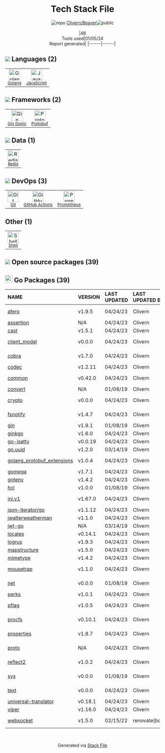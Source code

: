 <!--
&lt;--- Readme.md Snippet without images Start ---&gt;
## Tech Stack
Clivern/Beaver is built on the following main stack:

- [Golang](http://golang.org/) – Languages
- [Redis](http://redis.io/) – In-Memory Databases
- [JavaScript](https://developer.mozilla.org/en-US/docs/Web/JavaScript) – Languages
- [Prometheus](http://prometheus.io/) – Monitoring Tools
- [Gin Gonic](https://gin-gonic.com/) – Frameworks (Full Stack)
- [Protobuf](https://developers.google.com/protocol-buffers/) – Serialization Frameworks
- [Shell](https://en.wikipedia.org/wiki/Shell_script) – Shells
- [GitHub Actions](https://github.com/features/actions) – Continuous Integration

Full tech stack [here](/techstack.md)

&lt;--- Readme.md Snippet without images End ---&gt;

&lt;--- Readme.md Snippet with images Start ---&gt;
## Tech Stack
Clivern/Beaver is built on the following main stack:

- <img width='25' height='25' src='https://img.stackshare.io/service/1005/O6AczwfV_400x400.png' alt='Golang'/> [Golang](http://golang.org/) – Languages
- <img width='25' height='25' src='https://img.stackshare.io/service/1031/default_cbce472cd134adc6688572f999e9122b9657d4ba.png' alt='Redis'/> [Redis](http://redis.io/) – In-Memory Databases
- <img width='25' height='25' src='https://img.stackshare.io/service/1209/javascript.jpeg' alt='JavaScript'/> [JavaScript](https://developer.mozilla.org/en-US/docs/Web/JavaScript) – Languages
- <img width='25' height='25' src='https://img.stackshare.io/service/2501/default_3cf1b307194b26782be5cb209d30360580ae5b3c.png' alt='Prometheus'/> [Prometheus](http://prometheus.io/) – Monitoring Tools
- <img width='25' height='25' src='https://img.stackshare.io/service/4221/7894478.png' alt='Gin Gonic'/> [Gin Gonic](https://gin-gonic.com/) – Frameworks (Full Stack)
- <img width='25' height='25' src='https://img.stackshare.io/service/4393/ma2jqJKH_400x400.png' alt='Protobuf'/> [Protobuf](https://developers.google.com/protocol-buffers/) – Serialization Frameworks
- <img width='25' height='25' src='https://img.stackshare.io/service/4631/default_c2062d40130562bdc836c13dbca02d318205a962.png' alt='Shell'/> [Shell](https://en.wikipedia.org/wiki/Shell_script) – Shells
- <img width='25' height='25' src='https://img.stackshare.io/service/11563/actions.png' alt='GitHub Actions'/> [GitHub Actions](https://github.com/features/actions) – Continuous Integration

Full tech stack [here](/techstack.md)

&lt;--- Readme.md Snippet with images End ---&gt;
-->
<div align="center">

# Tech Stack File
![](https://img.stackshare.io/repo.svg "repo") [Clivern/Beaver](https://github.com/Clivern/Beaver)![](https://img.stackshare.io/public_badge.svg "public")
<br/><br/>
|48<br/>Tools used|01/05/24 <br/>Report generated|
|------|------|
</div>

## <img src='https://img.stackshare.io/languages.svg'/> Languages (2)
<table><tr>
  <td align='center'>
  <img width='36' height='36' src='https://img.stackshare.io/service/1005/O6AczwfV_400x400.png' alt='Golang'>
  <br>
  <sub><a href="http://golang.org/">Golang</a></sub>
  <br>
  <sub></sub>
</td>

<td align='center'>
  <img width='36' height='36' src='https://img.stackshare.io/service/1209/javascript.jpeg' alt='JavaScript'>
  <br>
  <sub><a href="https://developer.mozilla.org/en-US/docs/Web/JavaScript">JavaScript</a></sub>
  <br>
  <sub></sub>
</td>

</tr>
</table>

## <img src='https://img.stackshare.io/frameworks.svg'/> Frameworks (2)
<table><tr>
  <td align='center'>
  <img width='36' height='36' src='https://img.stackshare.io/service/4221/7894478.png' alt='Gin Gonic'>
  <br>
  <sub><a href="https://gin-gonic.com/">Gin Gonic</a></sub>
  <br>
  <sub></sub>
</td>

<td align='center'>
  <img width='36' height='36' src='https://img.stackshare.io/service/4393/ma2jqJKH_400x400.png' alt='Protobuf'>
  <br>
  <sub><a href="https://developers.google.com/protocol-buffers/">Protobuf</a></sub>
  <br>
  <sub></sub>
</td>

</tr>
</table>

## <img src='https://img.stackshare.io/databases.svg'/> Data (1)
<table><tr>
  <td align='center'>
  <img width='36' height='36' src='https://img.stackshare.io/service/1031/default_cbce472cd134adc6688572f999e9122b9657d4ba.png' alt='Redis'>
  <br>
  <sub><a href="http://redis.io/">Redis</a></sub>
  <br>
  <sub></sub>
</td>

</tr>
</table>

## <img src='https://img.stackshare.io/devops.svg'/> DevOps (3)
<table><tr>
  <td align='center'>
  <img width='36' height='36' src='https://img.stackshare.io/service/1046/git.png' alt='Git'>
  <br>
  <sub><a href="http://git-scm.com/">Git</a></sub>
  <br>
  <sub></sub>
</td>

<td align='center'>
  <img width='36' height='36' src='https://img.stackshare.io/service/11563/actions.png' alt='GitHub Actions'>
  <br>
  <sub><a href="https://github.com/features/actions">GitHub Actions</a></sub>
  <br>
  <sub></sub>
</td>

<td align='center'>
  <img width='36' height='36' src='https://img.stackshare.io/service/2501/default_3cf1b307194b26782be5cb209d30360580ae5b3c.png' alt='Prometheus'>
  <br>
  <sub><a href="http://prometheus.io/">Prometheus</a></sub>
  <br>
  <sub></sub>
</td>

</tr>
</table>

## Other (1)
<table><tr>
  <td align='center'>
  <img width='36' height='36' src='https://img.stackshare.io/service/4631/default_c2062d40130562bdc836c13dbca02d318205a962.png' alt='Shell'>
  <br>
  <sub><a href="https://en.wikipedia.org/wiki/Shell_script">Shell</a></sub>
  <br>
  <sub></sub>
</td>

</tr>
</table>


## <img src='https://img.stackshare.io/group.svg' /> Open source packages (39)</h2>

## <img width='24' height='24' src='https://img.stackshare.io/service/21112/default_1346bbda8fe03e4dce5601323a3ca47a10c1ae36.png'/> Go Packages (39)

|NAME|VERSION|LAST UPDATED|LAST UPDATED BY|LICENSE|VULNERABILITIES|
|:------|:------|:------|:------|:------|:------|
|[afero](https://pkg.go.dev/github.com/spf13/afero)|v1.9.5|04/24/23|Clivern |Apache-2.0|N/A|
|[assertion](https://pkg.go.dev/github.com/onsi/gomega/internal/assertion)|N/A|04/24/23|Clivern |MIT|N/A|
|[cast](https://pkg.go.dev/github.com/spf13/cast)|v1.5.1|04/24/23|Clivern |MIT|N/A|
|[client_model](https://pkg.go.dev/github.com/prometheus/client_model)|v0.0.0|04/24/23|Clivern |Apache-2.0|N/A|
|[cobra](https://pkg.go.dev/github.com/spf13/cobra)|v1.7.0|04/24/23|Clivern |Apache-2.0|N/A|
|[codec](https://pkg.go.dev/github.com/ugorji/go/codec)|v1.2.11|04/24/23|Clivern |MIT|N/A|
|[common](https://pkg.go.dev/github.com/prometheus/common)|v0.42.0|04/24/23|Clivern |Apache-2.0|N/A|
|[convert](https://pkg.go.dev/github.com/onsi/ginkgo/ginkgo/convert)|N/A|01/08/19|Clivern |MIT|N/A|
|[crypto](https://pkg.go.dev/golang.org/x/crypto)|v0.0.0|04/24/23|Clivern |BSD-3-Clause|[CVE-2020-9283](https://github.com/advisories/GHSA-ffhg-7mh4-33c4) (Moderate)|
|[fsnotify](https://pkg.go.dev/github.com/fsnotify/fsnotify)|v1.4.7|04/24/23|Clivern |BSD-3-Clause|N/A|
|[gin](https://pkg.go.dev/github.com/gin-gonic/gin)|v1.9.1|01/08/19|Clivern |MIT|N/A|
|[ginkgo](https://pkg.go.dev/github.com/onsi/ginkgo)|v1.6.0|04/24/23|Clivern |MIT|N/A|
|[go-isatty](https://pkg.go.dev/github.com/mattn/go-isatty)|v0.0.19|04/24/23|Clivern |MIT|N/A|
|[go.uuid](https://pkg.go.dev/github.com/satori/go.uuid)|v1.2.0|03/14/19|Clivern |MIT|N/A|
|[golang_protobuf_extensions](https://pkg.go.dev/github.com/matttproud/golang_protobuf_extensions)|v1.0.4|04/24/23|Clivern |Apache-2.0|N/A|
|[gomega](https://pkg.go.dev/github.com/onsi/gomega)|v1.7.1|04/24/23|Clivern |MIT|N/A|
|[gotenv](https://pkg.go.dev/github.com/subosito/gotenv)|v1.4.2|04/24/23|Clivern |MIT|N/A|
|[hcl](https://pkg.go.dev/github.com/hashicorp/hcl)|v1.0.0|01/08/19|Clivern |MPL-2.0|N/A|
|[ini.v1](https://pkg.go.dev/gopkg.in/ini.v1)|v1.67.0|04/24/23|Clivern |Apache-2.0|N/A|
|[json-iterator/go](https://pkg.go.dev/github.com/json-iterator/go)|v1.1.12|04/24/23|Clivern |MIT|N/A|
|[jwalterweatherman](https://pkg.go.dev/github.com/spf13/jwalterweatherman)|v1.1.0|04/24/23|Clivern |MIT|N/A|
|[jwt-go](https://pkg.go.dev/github.com/dgrijalva/jwt-go)|N/A|03/14/19|Clivern |MIT|N/A|
|[locales](https://pkg.go.dev/github.com/go-playground/locales)|v0.14.1|04/24/23|Clivern |MIT|N/A|
|[logrus](https://pkg.go.dev/github.com/sirupsen/logrus)|v1.9.3|04/24/23|Clivern |MIT|N/A|
|[mapstructure](https://pkg.go.dev/github.com/mitchellh/mapstructure)|v1.5.0|04/24/23|Clivern |MIT|N/A|
|[mimetype](https://pkg.go.dev/github.com/gabriel-vasile/mimetype)|v1.4.2|04/24/23|Clivern |MIT|N/A|
|[mousetrap](https://pkg.go.dev/github.com/inconshreveable/mousetrap)|v1.1.0|04/24/23|Clivern |Apache-2.0|N/A|
|[net](https://pkg.go.dev/golang.org/x/net)|v0.0.0|01/08/19|Clivern |BSD-3-Clause|N/A|
|[perks](https://pkg.go.dev/github.com/beorn7/perks)|v1.0.1|04/24/23|Clivern |MIT|N/A|
|[pflag](https://pkg.go.dev/github.com/spf13/pflag)|v1.0.5|04/24/23|Clivern |BSD-3-Clause|N/A|
|[procfs](https://pkg.go.dev/github.com/prometheus/procfs)|v0.10.1|04/24/23|Clivern |Apache-2.0|N/A|
|[properties](https://pkg.go.dev/github.com/magiconair/properties)|v1.8.7|04/24/23|Clivern |BSD-2-Clause|N/A|
|[proto](https://pkg.go.dev/github.com/golang/protobuf/proto)|N/A|04/24/23|Clivern |BSD-3-Clause|N/A|
|[reflect2](https://pkg.go.dev/github.com/modern-go/reflect2)|v1.0.2|04/24/23|Clivern |Apache-2.0|N/A|
|[sys](https://pkg.go.dev/golang.org/x/sys)|v0.0.0|01/08/19|Clivern |BSD-3-Clause|N/A|
|[text](https://pkg.go.dev/golang.org/x/text)|v0.0.0|04/24/23|Clivern |BSD-3-Clause|N/A|
|[universal-translator](https://pkg.go.dev/github.com/go-playground/universal-translator)|v0.18.1|04/24/23|Clivern |MIT|N/A|
|[viper](https://pkg.go.dev/github.com/spf13/viper)|v1.16.0|04/24/23|Clivern |MIT|N/A|
|[websocket](https://pkg.go.dev/github.com/gorilla/websocket)|v1.5.0|02/15/22|renovate[bot] |BSD-3-Clause|N/A|

<br/>
<div align='center'>

Generated via [Stack File](https://github.com/marketplace/stack-file)
